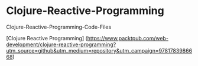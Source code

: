 # Clojure-Reactive-Programming
Clojure-Reactive-Programming-Code-Files

[Clojure Reactive Programming] (https://www.packtpub.com/web-development/clojure-reactive-programming?utm_source=github&utm_medium=repository&utm_campaign=9781783986668)

